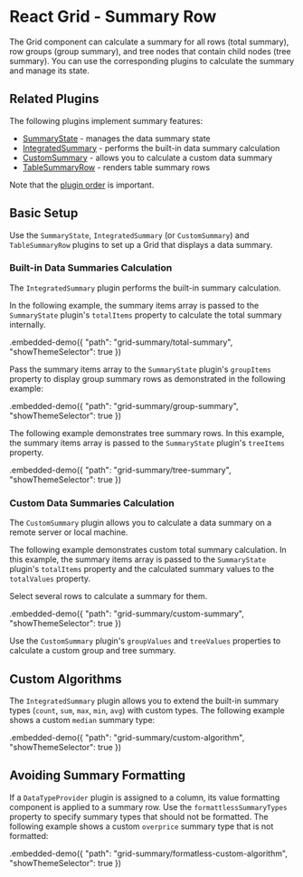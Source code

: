 # React Grid - Summary Row

The Grid component can calculate a summary for all rows (total summary), row groups (group summary), and tree nodes that contain child nodes (tree summary). You can use the corresponding plugins to calculate the summary and manage its state.

## Related Plugins

The following plugins implement summary features:

- [SummaryState](../reference/summary-state.md) - manages the data summary state
- [IntegratedSummary](../reference/integrated-summary.md) - performs the built-in data summary calculation
- [CustomSummary](../reference/custom-summary.md) - allows you to calculate a custom data summary
- [TableSummaryRow](../reference/table-summary-row.md) - renders table summary rows

Note that the [plugin order](./plugin-overview.md#plugin-order) is important.

## Basic Setup

Use the `SummaryState`, `IntegratedSummary` (or `CustomSummary`) and `TableSummaryRow` plugins to set up a Grid that displays a data summary.

### Built-in Data Summaries Calculation

The `IntegratedSummary` plugin performs the built-in summary calculation.

In the following example, the summary items array is passed to the `SummaryState` plugin's `totalItems` property to calculate the total summary internally.

.embedded-demo({ "path": "grid-summary/total-summary", "showThemeSelector": true })

Pass the summary items array to the `SummaryState` plugin's `groupItems` property to display group summary rows as demonstrated in the following example:

.embedded-demo({ "path": "grid-summary/group-summary", "showThemeSelector": true })

The following example demonstrates tree summary rows. In this example, the summary items array is passed to the `SummaryState` plugin's `treeItems` property.

.embedded-demo({ "path": "grid-summary/tree-summary", "showThemeSelector": true })

### Custom Data Summaries Calculation

The `CustomSummary` plugin allows you to calculate a data summary on a remote server or local machine.

The following example demonstrates custom total summary calculation. In this example, the summary items array is passed to the `SummaryState` plugin's `totalItems` property and the calculated summary values to the `totalValues` property.

Select several rows to calculate a summary for them.

.embedded-demo({ "path": "grid-summary/custom-summary", "showThemeSelector": true })

Use the `CustomSummary` plugin's `groupValues` and `treeValues` properties to calculate a custom group and tree summary.

## Custom Algorithms

The `IntegratedSummary` plugin allows you to extend the built-in summary types (`count`, `sum`, `max`, `min`, `avg`) with custom types. The following example shows a custom `median` summary type:

.embedded-demo({ "path": "grid-summary/custom-algorithm", "showThemeSelector": true })

## Avoiding Summary Formatting

If a `DataTypeProvider` plugin is assigned to a column, its value formatting component is applied to a summary row. Use the `formattlessSummaryTypes` property to specify summary types that should not be formatted. The following example shows a custom `overprice` summary type that is not formatted:

.embedded-demo({ "path": "grid-summary/formatless-custom-algorithm", "showThemeSelector": true })
